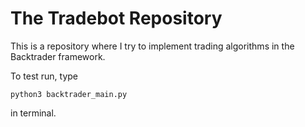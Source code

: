# The Tradebot Repository
This is a repository where I try to implement trading algorithms in the Backtrader framework. 

To test run, type
```
python3 backtrader_main.py
```
in terminal.
